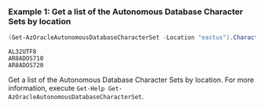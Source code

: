 ### Example 1: Get a list of the Autonomous Database Character Sets by location
```powershell
(Get-AzOracleAutonomousDatabaseCharacterSet -Location "eastus").CharacterSet
```

```output
AL32UTF8
AR8ADOS710
AR8ADOS720
```

Get a list of the Autonomous Database Character Sets by location.
For more information, execute `Get-Help Get-AzOracleAutonomousDatabaseCharacterSet`.
